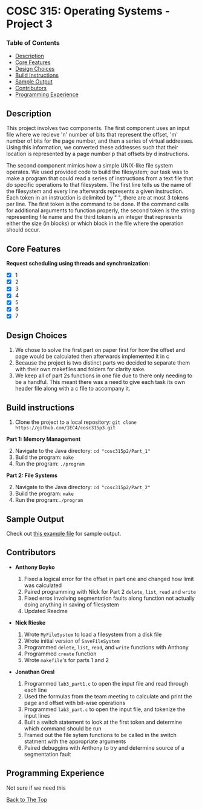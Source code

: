 # COSC 315: Operating Systems - Project 3

### Table of Contents
- [Description](#description)
- [Core Features](#core-features)
- [Design Choices](#design-choices)
- [Build Instructions](#build-instructions)
- [Sample Output](#sample-output)
- [Contributors](#contributors)
- [Programming Experience](#programming-experience)

## Description
This project involves two components. The first component uses an input file where we recieve 'n' number of bits that represent the offset, 'm' number of bits for the page number, and then a series of virtual addresses. Using this information, we converted these addresses such that their location is represented by a page number p that offsets by d instructions.  

The second component mimics how a simple UNIX-like file system operates. We used provided code to build the filesystem; our task was to make a program that could read a series of instructions from a text file that do specific operations to that filesystem. The first line tells us the name of the filesystem and every line afterwards represents a given instruction. Each token in an instruction is delimited by " ", there are at most 3 tokens per line. The first token is the command to be done. If the command calls for additional arguments to function properly, the second token is the string representing file name and the third token is an integer that represents either the size (in blocks) or which block in the file where the operation should occur.

## Core Features
**Request scheduling using threads and synchronization:**
- [x] 1
- [x] 2
- [x] 3
- [x] 4
- [x] 5
- [x] 6
- [x] 7

## Design Choices
  1. We chose to solve the first part on paper first for how the offset and page would be calculated then afterwards implemented it in c
  2. Because the project is two distinct parts we decided to separate them with their own makefiles and folders for clarity sake.
  3. We keep all of part 2s functions in one file due to there only needing to be a handful. This meant there was a need to give each task its own header file along with a c file to accompany it. 
    
  
## Build instructions

  1. Clone the project to a local repository:   `git clone https://github.com/1EC4/cosc315p3.git`
  
**Part 1: Memory Management**

  2. Navigate to the Java directory: `cd "cosc315p2/Part_1"`
  3. Build the program: `make`
  4. Run the program: `./program`
  
**Part 2: File Systems**

  2. Navigate to the Java directory: `cd "cosc315p2/Part_2"`
  3. Build the program: `make`
  4. Run the program:`./program`

## Sample Output
Check out [this example file](sample_output.txt) for sample output.

## Contributors
- **Anthony Boyko**
  1. Fixed a logical error for the offset in part one and changed how limit was calculated
  2. Paired programming with Nick for Part 2 `delete`, `list`, `read` and `write` 
  3. Fixed erros involving segmentation faults along function not actually doing anything in saving of filesystem
  4. Updated Readme

- **Nick Rieske**
  1. Wrote `MyFileSystem` to load a filesystem from a disk file
  2. Wrote initial version of `SaveFileSystem`
  3. Programmed `delete`, `list`, `read`, and `write` functions with Anthony
  4. Programmed `create` function
  5. Wrote `makefile`'s for parts 1 and 2

- **Jonathan Gresl**
  1. Programmed `lab3_part1.c` to open the input file and read through each line
  2. Used the formulas from the team meeting to calculate and print the page and offset with bit-wise operations
  3. Programmed `lab3_part.c` to open the input file, and tokenize the input lines
  4. Built a switch statement to look at the first token and determine which command should be run
  5. Framed out the file sytem functions to be called in the switch statment with the appropriate arguments
  6. Paired debuggins with Anthony to try and determine source of a segmentation fault

## Programming Experience

Not sure if we need this

[Back to The Top](#cosc-315-operating-systems---project-3)
